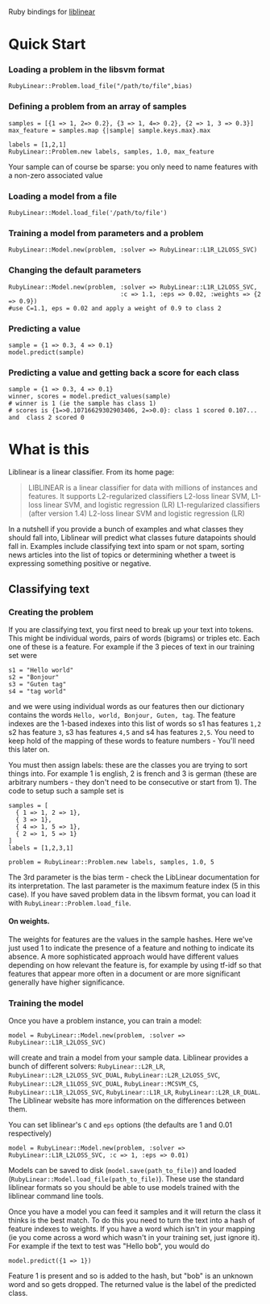 Ruby bindings for [liblinear](http://www.csie.ntu.edu.tw/~cjlin/liblinear/)

Quick Start
=====

### Loading a problem in the libsvm format

    RubyLinear::Problem.load_file("/path/to/file",bias)
    
### Defining a problem from an array of samples

    samples = [{1 => 1, 2=> 0.2}, {3 => 1, 4=> 0.2}, {2 => 1, 3 => 0.3}]
    max_feature = samples.map {|sample| sample.keys.max}.max
        
    labels = [1,2,1]
    RubyLinear::Problem.new labels, samples, 1.0, max_feature
    
Your sample can of course be sparse: you only need to name features with a non-zero associated value
    

### Loading a model from a file
  
    RubyLinear::Model.load_file('/path/to/file')
    

### Training a model from parameters and a problem
    
    RubyLinear::Model.new(problem, :solver => RubyLinear::L1R_L2LOSS_SVC)

### Changing the default parameters    

    RubyLinear::Model.new(problem, :solver => RubyLinear::L1R_L2LOSS_SVC, 
                                   :c => 1.1, :eps => 0.02, :weights => {2 => 0.9})
    #use C=1.1, eps = 0.02 and apply a weight of 0.9 to class 2
    
### Predicting a value

    sample = {1 => 0.3, 4 => 0.1}
    model.predict(sample)
   
### Predicting a value and getting back a score for each class
    sample = {1 => 0.3, 4 => 0.1}
    winner, scores = model.predict_values(sample)
    # winner is 1 (ie the sample has class 1)
    # scores is {1=>0.10716629302903406, 2=>0.0}: class 1 scored 0.107... and  class 2 scored 0

What is this
============

Liblinear is a linear classifier. From its home page:

> LIBLINEAR is a linear classifier for data with millions of instances and features. It supports
> L2-regularized classifiers 
> L2-loss linear SVM, L1-loss linear SVM, and logistic regression (LR)
> L1-regularized classifiers (after version 1.4) 
> L2-loss linear SVM and logistic regression (LR)

In a nutshell if you provide a bunch of examples and what classes they should fall into, Liblinear will predict what classes future datapoints should fall in. Examples include classifying text into spam or not spam, sorting news articles into the list of topics or determining whether a tweet is expressing something positive or negative.

## Classifying text

### Creating the problem
If you are classifying text, you first need to break up your text into tokens. This might be individual words, pairs of words (bigrams) or triples etc. Each one of these is a feature. For example if the 3 pieces of text in our training set were

    s1 = "Hello world"
    s2 = "Bonjour"
    s3 = "Guten tag"
    s4 = "tag world"
    
and we were using individual words as our features then our dictionary contains the words `Hello, world, Bonjour, Guten, tag`. The feature indexes are the 1-based indexes into this list of words so s1 has features `1,2` s2 has feature `3`, s3 has features `4,5` and s4  has features `2,5`. You need to keep hold of the mapping of these words to feature numbers - You'll need this later on.

You must then assign labels: these are the classes you are trying to sort things into. For example 1 is english, 2 is french and 3 is german (these are arbitrary numbers - they don't need to be consecutive or start from 1). The code to setup such a sample set is

    samples = [
      { 1 => 1, 2 => 1},
      { 3 => 1},
      { 4 => 1, 5 => 1},
      { 2 => 1, 5 => 1}
    ]
    labels = [1,2,3,1]

    problem = RubyLinear::Problem.new labels, samples, 1.0, 5

The 3rd parameter is the bias term - check the LibLinear documentation for its interpretation. The last parameter is the maximum feature index (5 in this case). If you have saved problem data in the libsvm format, you can load it with `RubyLinear::Problem.load_file`. 

#### On weights.

The weights for features are the values in the sample hashes. Here we've just used 1 to indicate the presence of a feature and nothing to indicate its absence. A more sophisticated approach would have different values depending on how relevant the feature is, for example by using tf-idf so that features that appear more often in a document or are more significant generally have higher significance.

### Training the model

Once you have a problem instance, you can train a model:

    model = RubyLinear::Model.new(problem, :solver => RubyLinear::L1R_L2LOSS_SVC)
    
will create and train a model from your sample data. Liblinear provides a bunch of different solvers: `RubyLinear::L2R_LR`, `RubyLinear::L2R_L2LOSS_SVC_DUAL`, `RubyLinear::L2R_L2LOSS_SVC`, `RubyLinear::L2R_L1LOSS_SVC_DUAL`, `RubyLinear::MCSVM_CS`, `RubyLinear::L1R_L2LOSS_SVC`, `RubyLinear::L1R_LR`, `RubyLinear::L2R_LR_DUAL`. The Liblinear website has more information on the differences between them.

You can set liblinear's `C` and `eps` options (the defaults are 1 and 0.01 respectively)

    model = RubyLinear::Model.new(problem, :solver => RubyLinear::L1R_L2LOSS_SVC, :c => 1, :eps => 0.01)
    
Models can be saved to disk (`model.save(path_to_file)`) and loaded (`RubyLinear::Model.load_file(path_to_file)`). These use the standard liblinear formats so you should be able to use models trained with the liblinear command line tools.

Once you have a model you can feed it samples and it will return the class it thinks is the best match. To do this you need to turn the text into a hash of feature indexes to weights. If you have a word which isn't in your mapping (ie you come across a word which wasn't in your training set, just ignore it). For example if the text to test was "Hello bob", you would do

    model.predict({1 => 1})

Feature 1 is present and so is added to the hash, but  "bob" is an unknown word and so gets dropped. The returned value is the label of the predicted class.

